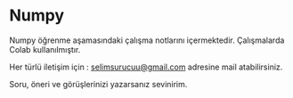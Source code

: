 # Numpy
Numpy öğrenme aşamasındaki çalışma notlarını içermektedir.
Çalışmalarda Colab kullanılmıştır.

Her türlü iletişim için :
selimsurucuu@gmail.com adresine mail atabilirsiniz.

Soru, öneri ve görüşlerinizi yazarsanız sevinirim.
